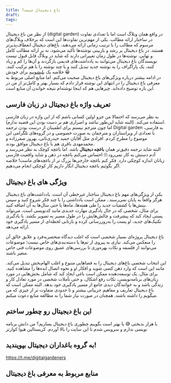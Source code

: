```yaml
---
title: باغ دیجیتال چیست؟
draft: 
tags:
---
```

از نظر من باغ دیجیتال (digital garden) در واقع همان وبلاگ است اما با تعدادی تفاوت در ساختار ارائه مطالب. یکی از مهم‌ترین تفاوت‌ها این است که برخلاف وبلاگ‌های مرسوم که مطالب را با ترتیب زمانی ارائه می‌دهند، باغ‌های دیجیتال انعطاف‌پذیرتر هستند. در باغ دیجیتال بر رشد و بازبینی نوشته‌ها تأکید می‌شود، نه بر ارائه مطالب کامل و نهایی. نوشته‌ها در طول زمان تغییراتی دارند که شاید در وبلاگ قابل قبول نیست.  
نویسندگان باغ دیجیتال می‌توانند به یادداشت‌های قدیمی بازگردند و آن‌ها را کم و زیاد کنند، یک پاراگراف را به نوشته جدید تبدیل کنند و یا چند نوشته را با هم ترکیب کنند. خلاصه یک [بلبشوییه](https://abadis.ir/fatofa/%D8%A8%D9%84%D8%A8%D8%B4%D9%88/) برای خودش 😀  
در ادامه بیشتر درباره ویژگی‌های باغ دیجیتال صحبت می‌کنم. اما منابع اصلی مربوط به معرفی باغ دیجیتال را در انتهای این نوشته قرار دادم که بسیار بهتر و کامل‌تر از من در این باره توضیح داده‌اند. چیزهایی هم که اینجا نوشته‌ام نتیجه خواندن آن منابع است.  
## تعریف واژه باغ دیجیتال در زبان فارسی
به نظر می‌رسد که احتمالا من جزو اولین کسانی باشم که از این واژه در زبان فارسی استفاده می‌کند. (البته شاید این‌طور نباشد و اصراری هم بر دست بودن این قضیه ندارم).  
اما چون مترجم نیستم برای اطمینان از درست بودن ترجمه Digital garden به فارسی، با تعدادی از ویراستاران و مترجمان به صورت خصوصی و در گروه‌های تلگرامی این موضوع را مطرح کردم. افرادی مثل آقایان حمید حیدری‌ثانی، بهروز صفرزاده و محمدمهدی باقری هم با باغ دیجیتال موافق بودند.  
البته شاید ترجمه دقیق‌تر همان **باغچه دیجیتال** باشد. اما باغچه کوچک به نظر می‌رسد و آدم دستش به کار نمی‌رود.🙄 احساس می‌کنم باغچه در ذهن و شاید واقعیت فارسی زبانان اندازه کوچکی دارد. فکر کنم باغچه خارجی‌ها بزرگ تر از باغچه‌های ماست! خلاصه اگر بگوئیم باغچه دیجیتال انگار داریم کار کوچکی انجام می‌دهیم.  
## ویژگی های باغ دیجیتال
یکی از ویژگی‌های مهم باغ دیجیتال ساختار غیرخطی آن است. یادداشت‌های باغ دیجیتال هرگز واقعاً به پایان نمی‌رسند.. ممکن است یادداشتی را با چند فکر شروع کنید و سپس بینش‌ها یا کشفیات جدید را طی هفته‌ها، ماه‌ها یا حتی سال‌ها به آن اضافه کنید.  
برای مثال، شخصی که در حال یادگیری مهارت جدیدی مانند کدنویسی است، می‌تواند پستی ایجاد کند که پیشرفت و چالش‌هایش را در طول مسیر به تصویر بکشد. با یادگیری تکنیک‌های جدید، او پست را به‌روزرسانی کرده و بازتابی لحظه‌ای از مسیر یادگیری خود ارائه می‌دهد.

باغ دیجیتال پروژه‌ای بسیار شخصی است که اغلب دیدگاه منحصربه‌فرد و علایق خالق آن را منعکس می‌کند. نیازی به پیروی از تم‌ها یا دسته‌بندی‌های خاص نیست؛ موضوعات می‌توانند از فلسفه و نکات بهره‌وری تا بررسی‌های عمیق روی موضوعات فنی خاص متغیر باشند.

این انتخاب شخصی باغ‌های دیجیتال را به فضاهایی متنوع و اغلب الهام‌بخش تبدیل می‌کند. مانند این است که وارد ذهن کسی شوید و افکار او و نحوه اتصال ایده‌ها را مشاهده کنید. برای مثال، یک توسعه‌دهنده ممکن است باغی ایجاد کند که شامل بخش‌هایی در مورد زبان‌های برنامه‌نویسی، نکات رفع اشکال، و حتی تأملات شخصی در مورد تعادل کار و زندگی باشد و به خوانندگان دیدی جامع از مسیر یادگیری خود بدهد.
البته ممکن است که باغ دیجیتال تعاریف و مفاهیم جزییاتی بیشتر و تا حدودی متفاوت تر از چیزی که من میگویم را داشته باشند. همچنان در صورت نیاز شما را به مطالعه منابع دعوت میکنم.
## این باغ دیجیتال رو چطور ساختم
با هزار بدبختی 😅
یا بهتر است بگوییم چطوری باغ دیجیتال بسازیم؟ من دانش برنامه نویسی ندارم و سرویس شدم تا این سایت را بالا آوردم. 
کریستالین
هیوا
کوارتز
## به گروه باغداران دیجیتال بپویندید!
https://t.me/digitalgardeners
## منابع مربوط به معرفی باغ دیجیتال

